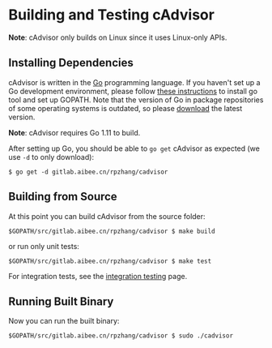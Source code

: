# Building and Testing cAdvisor

**Note**: cAdvisor only builds on Linux since it uses Linux-only APIs.

## Installing Dependencies

cAdvisor is written in the [Go](http://golang.org) programming language. If you haven't set up a Go development environment, please follow [these instructions](http://golang.org/doc/code.html) to install go tool and set up GOPATH. Note that the version of Go in package repositories of some operating systems is outdated, so please [download](https://golang.org/dl/) the latest version.

**Note**: cAdvisor requires Go 1.11 to build.

After setting up Go, you should be able to `go get` cAdvisor as expected (we use `-d` to only download):

```
$ go get -d gitlab.aibee.cn/rpzhang/cadvisor
```

## Building from Source

At this point you can build cAdvisor from the source folder:

```
$GOPATH/src/gitlab.aibee.cn/rpzhang/cadvisor $ make build
```

or run only unit tests:

```
$GOPATH/src/gitlab.aibee.cn/rpzhang/cadvisor $ make test
```

For integration tests, see the [integration testing](integration_testing.md) page.

## Running Built Binary

Now you can run the built binary:

```
$GOPATH/src/gitlab.aibee.cn/rpzhang/cadvisor $ sudo ./cadvisor
```


